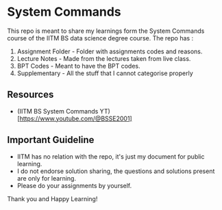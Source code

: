 # System Commands

This repo is meant to share my learnings form the System Commands course of the IITM BS data science degree course. 
The repo has : 

1. Assignment Folder - Folder with assignments codes and reasons.
2. Lecture Notes - Made from the lectures taken from live class.
3. BPT Codes - Meant to have the BPT codes.
4. Supplementary - All the stuff that I cannot categorise properly

## Resources
- (IITM BS System Commands YT)[https://www.youtube.com/@BSSE2001]

## Important Guideline
- IITM has no relation with the repo, it's just my document for public learning.
- I do not endorse solution sharing, the questions and solutions present are only for learning.
- Please do your assignments by yourself.

Thank you and Happy Learning!
